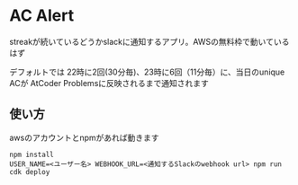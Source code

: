 # AC Alert

streakが続いているどうかslackに通知するアプリ。AWSの無料枠で動いているはず

デフォルトでは 22時に2回(30分毎)、23時に6回（11分毎）に、当日のunique ACが AtCoder Problemsに反映されるまで通知されます

## 使い方

awsのアカウントとnpmがあれば動きます

```shell
npm install
USER_NAME=<ユーザー名> WEBHOOK_URL=<通知するSlackのwebhook url> npm run cdk deploy
```
